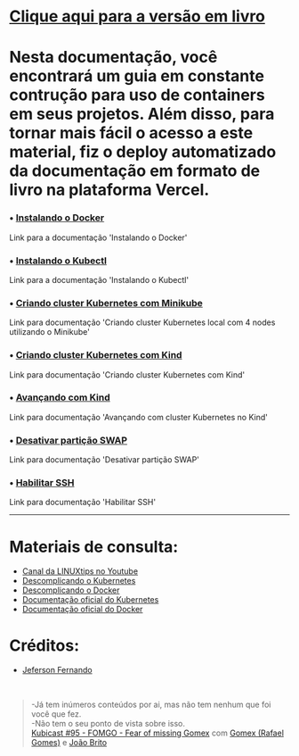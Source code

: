 # [Clique aqui para a versão em livro](https://documentacao-containers.vercel.app/)


# Nesta documentação, você encontrará um guia em constante contrução para uso de containers em seus projetos. Além disso, para tornar mais fácil o acesso a este material, fiz o deploy automatizado da documentação em formato de livro na plataforma Vercel.

### &#x2022; [Instalando o Docker](https://github.com/Rapha-Borges/containers-docs/blob/main/src/capitulo/instalando-o-docker.md)

Link para a documentação 'Instalando o Docker'

### &#x2022; [Instalando o Kubectl](https://github.com/Rapha-Borges/containers-docs/blob/main/src/capitulo/instalando-o-kubectl.md)

Link para a documentação 'Instalando o Kubectl'

### &#x2022; [Criando cluster Kubernetes com Minikube](https://github.com/Rapha-Borges/containers-docs/blob/main/src/capitulo/criando-cluster-kubernetes-com-minikube.md)

Link para documentação 'Criando cluster Kubernetes local com 4 nodes utilizando o Minikube'

### &#x2022; [Criando cluster Kubernetes com Kind](https://github.com/Rapha-Borges/containers-docs/blob/main/src/capitulo/criando-cluster-kubernetes-com-kind.md)

Link para documentação 'Criando cluster Kubernetes com Kind'

### &#x2022; [Avançando com Kind](https://github.com/Rapha-Borges/containers-docs/blob/main/src/capitulo/avancando-com-kind.md)

Link para documentação 'Avançando com cluster Kubernetes no Kind'

### &#x2022; [Desativar partição SWAP](https://github.com/Rapha-Borges/containers-docs/blob/main/src/capitulo/desativar-particao-swap.md)

Link para documentação 'Desativar partição SWAP'

### &#x2022; [Habilitar SSH](https://github.com/Rapha-Borges/containers-docs/blob/main/src/capitulo/habilitar-ssh.md)

Link para documentação 'Habilitar SSH'

<hr>

# Materiais de consulta: 
* [Canal da LINUXtips no Youtube](https://www.youtube.com/LINUXtips)
* [Descomplicando o Kubernetes](https://github.com/badtuxx/DescomplicandoKubernetes)
* [Descomplicando o Docker](https://github.com/badtuxx/DescomplicandoDocker)
* [Documentação oficial do Kubernetes](https://kubernetes.io/pt-br/docs/home/)
* [Documentação oficial do Docker](https://docs.docker.com/)

# Créditos:
* [Jeferson Fernando](https://github.com/badtuxx)

<br>

>  -Já tem inúmeros conteúdos por ai, mas não tem nenhum que foi você que fez.<br>
>  -Não tem o seu ponto de vista sobre isso.<br>
> [Kubicast #95 - FOMGO - Fear of missing Gomex](https://open.spotify.com/episode/3rq8e4JpMXyylqEkImKHtL?si=72de6899e93048e7) com [Gomex (Rafael Gomes)](https://github.com/gomex) e [João Brito](https://github.com/juniorjbn)

